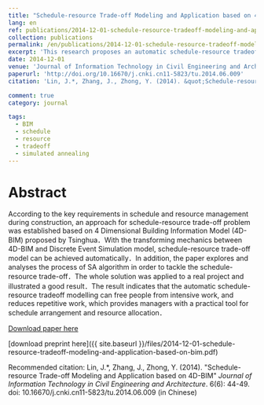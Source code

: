 ```yaml
---
title: "Schedule-resource Trade-off Modeling and Application based on 4D-BIM"
lang: en
ref: publications/2014-12-01-schedule-resource-tradeoff-modeling-and-application-based-on-bim
collection: publications
permalink: /en/publications/2014-12-01-schedule-resource-tradeoff-modeling-and-application-based-on-bim
excerpt: 'This research proposes an automatic schedule-resource tradeoff modeling and simulation approach for construction, which could avoid rework and improve work efficiency'
date: 2014-12-01
venue: 'Journal of Information Technology in Civil Engineering and Architecture'
paperurl: 'http://doi.org/10.16670/j.cnki.cn11-5823/tu.2014.06.009'
citation: 'Lin, J.*, Zhang, J., Zhong, Y. (2014). &quot;Schedule-resource Trade-off Modeling and Application based on 4D-BIM&quot; <i>Journal of Information Technology in Civil Engineering and Architecture</i>. 6(6): 44-49. doi: 10.16670/j.cnki.cn11-5823/tu.2014.06.009 (in Chinese)'

comment: true
category: journal

tags: 
  - BIM
  - schedule
  - resource
  - tradeoff
  - simulated annealing
---
```



Abstract
====

According to the key requirements in schedule and resource management during construction, an approach for schedule-resource trade-off problem was established based on 4 Dimensional Building Information Model (4D-BIM) proposed by Tsinghua．With the transforming mechanics between 4D-BIM and Discrete Event Simulation model, schedule-resource trade-off model can be achieved automatically．In addition, the paper explores and analyses the process of SA algorithm in order to tackle the schedule-resource trade-off．The whole solution was applied to a real project and illustrated a good result．The result indicates that the automatic schedule-resource tradeoff modelling can free people from intensive work, and reduces repetitive work, which provides managers with a practical tool for schedule arrangement and resource allocation．

[Download paper here](http://doi.org/10.16670/j.cnki.cn11-5823/tu.2014.06.009)

[download preprint here]({{ site.baseurl }}/files/2014-12-01-schedule-resource-tradeoff-modeling-and-application-based-on-bim.pdf)

Recommended citation: Lin, J.*, Zhang, J., Zhong, Y. (2014). &quot;Schedule-resource Trade-off Modeling and Application based on 4D-BIM&quot; <i>Journal of Information Technology in Civil Engineering and Architecture</i>. 6(6): 44-49. doi: 10.16670/j.cnki.cn11-5823/tu.2014.06.009 (in Chinese)
